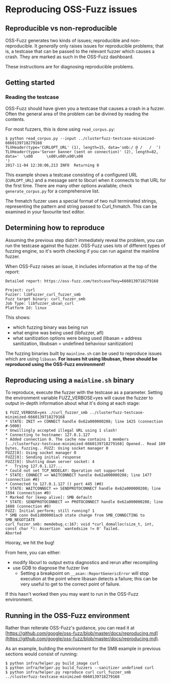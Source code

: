 # Reproducing OSS-Fuzz issues
## Reproducible vs non-reproducible 
OSS-Fuzz generates two kinds of issues; reproducible and non-reproducible. It _generally_ only raises issues for reproducible problems; that is, a testcase that can be passed to the relevant fuzzer which causes a crash. They are marked as such in the OSS-Fuzz dashboard.

These instructions are for diagnosing reproducible problems.

## Getting started
### Reading the testcase
OSS-Fuzz should have given you a testcase that causes a crash in a fuzzer. Often the general area of the problem can be divined by reading the contents.

For most fuzzers, this is done using `read_corpus.py`:
```
$ python read_corpus.py --input ../clusterfuzz-testcase-minimized-6660139718279168
TLVHeader(type='CURLOPT_URL' (1), length=15, data='smb:/ @ /   /  ')
TLVHeader(type='Server banner (sent on connection)' (2), length=82, data='  \x00      \x00\x00\x00\x00                                                                     ')
2017-11-04 12:38:06,213 INFO  Returning 0
```
This example shows a testcase consisting of a configured URL (`CURLOPT_URL`) and a message sent to libcurl when it connects to that URL for the first time. There are many other options available; check `generate_corpus.py` for a comprehensive list.

The fnmatch fuzzer uses a special format of two null terminated strings, representing the pattern and string passed to Curl_fnmatch. This can be examined in your favourite text editor.

## Determining how to reproduce
Assuming the previous step didn't immediately reveal the problem, you can run the testcase against the fuzzer. OSS-Fuzz uses lots of different types of fuzzing engine, so it's worth checking if you can run against the mainline fuzzer.

When OSS-Fuzz raises an issue, it includes information at the top of the report:

```
Detailed report: https://oss-fuzz.com/testcase?key=6660139718279168

Project: curl
Fuzzer: libFuzzer_curl_fuzzer_smb
Fuzz target binary: curl_fuzzer_smb
Job Type: libfuzzer_ubsan_curl
Platform Id: linux
```
This shows:
- which fuzzing binary was being run
- what engine was being used (libfuzzer, afl)
- what sanitization options were being used (libasan = address sanitization, libubsan = undefined behaviour sanitization)

The fuzzing binaries built by `mainline.sh` can be used to reproduce issues which are using `libasan`. **For issues hit using libubsan, these should be reproduced using the OSS-Fuzz environment!**

## Reproducing using a `mainline.sh` binary
To reproduce, execute the fuzzer with the testcase as a parameter. Setting the environment variable FUZZ_VERBOSE=yes will cause the fuzzer to output in-depth information about what it's doing at each stage:
```
$ FUZZ_VERBOSE=yes ./curl_fuzzer_smb ../clusterfuzz-testcase-minimized-6660139718279168
* STATE: INIT => CONNECT handle 0x62a000000208; line 1425 (connection #-5000)
* Unwillingly accepted illegal URL using 1 slash!
* Connecting to hostname: 127.0.1.127
* Added connection 0. The cache now contains 1 members
[../clusterfuzz-testcase-minimized-6660139718279168] Opened.. Read 109 bytes, fuzzing.. FUZZ: Using socket manager 0
FUZZ[0]: Using socket manager 0
FUZZ[0]: Sending initial response
FUZZ[0]: Shutting down server socket: 4
*   Trying 127.0.1.127...
* Could not set TCP_NODELAY: Operation not supported
* STATE: CONNECT => WAITCONNECT handle 0x62a000000208; line 1477 (connection #0)
* Connected to 127.0.1.127 () port 445 (#0)
* STATE: WAITCONNECT => SENDPROTOCONNECT handle 0x62a000000208; line 1594 (connection #0)
* Marked for [keep alive]: SMB default
* STATE: SENDPROTOCONNECT => PROTOCONNECT handle 0x62a000000208; line 1608 (connection #0)
FUZZ: Initial perform; still running? 1
* SMB conn 0x61d000001ac0 state change from SMB_CONNECTING to SMB_NEGOTIATE
curl_fuzzer_smb: memdebug.c:167: void *curl_domalloc(size_t, int, const char *): Assertion `wantedsize != 0' failed.
Aborted
```
Hooray, we hit the bug!

From here, you can either:
- modify libcurl to output extra diagnostics and rerun after recompiling
- use GDB to diagnose the fuzzer live
  - Setting a breakpoint on `__asan::ReportGenericError` will stop execution at the point where libasan detects a failure; this can be very useful to get to the correct point of failure.

If this hasn't worked then you may want to run in the OSS-Fuzz environment.

## Running in the OSS-Fuzz environment
Rather than reiterate OSS-Fuzz's guidance, you can read it at [https://github.com/google/oss-fuzz/blob/master/docs/reproducing.md](https://github.com/google/oss-fuzz/blob/master/docs/reproducing.md).

As an example, building the environment for the SMB example in previous sections would consist of running:
```
$ python infra/helper.py build_image curl
$ python infra/helper.py build_fuzzers --sanitizer undefined curl
$ python infra/helper.py reproduce curl curl_fuzzer_smb ../clusterfuzz-testcase-minimized-6660139718279168
```
